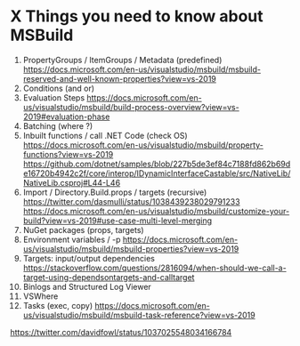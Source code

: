 # X Things you need to know about MSBuild

1. PropertyGroups / ItemGroups / Metadata (predefined)
    https://docs.microsoft.com/en-us/visualstudio/msbuild/msbuild-reserved-and-well-known-properties?view=vs-2019
2. Conditions (and or)
3. Evaluation Steps
    https://docs.microsoft.com/en-us/visualstudio/msbuild/build-process-overview?view=vs-2019#evaluation-phase
4. Batching (where ?)
5. Inbuilt functions / call .NET Code (check OS)
    https://docs.microsoft.com/en-us/visualstudio/msbuild/property-functions?view=vs-2019
    https://github.com/dotnet/samples/blob/227b5de3ef84c7188fd862b69de16720b4942c2f/core/interop/IDynamicInterfaceCastable/src/NativeLib/NativeLib.csproj#L44-L46
6. Import / Directory.Build.props / targets (recursive)
    https://twitter.com/dasmulli/status/1038439238029791233
    https://docs.microsoft.com/en-us/visualstudio/msbuild/customize-your-build?view=vs-2019#use-case-multi-level-merging
7. NuGet packages (props, targets)
8. Environment variables / -p
    https://docs.microsoft.com/en-us/visualstudio/msbuild/msbuild-properties?view=vs-2019
9. Targets: input/output dependencies
    https://stackoverflow.com/questions/2816094/when-should-we-call-a-target-using-dependsontargets-and-calltarget
10. Binlogs and Structured Log Viewer
11. VSWhere
12. Tasks (exec, copy)
    https://docs.microsoft.com/en-us/visualstudio/msbuild/msbuild-task-reference?view=vs-2019

https://twitter.com/davidfowl/status/1037025548034166784